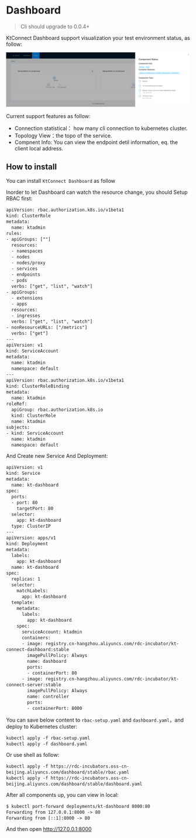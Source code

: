 Dashboard
====

> Cli should upgrade to 0.0.4+

KtConnect Dashboard support visualization your test environment status, as follow:

![](../../media/guide/kt-dashboard.png)

Current support features as follow:

* Connection statistical： how many cli connection to kubernetes cluster.
* Topology View：the topo of the service.
* Compnent Info: You can view the endpoint detil information, eq. the client local address.

## How to install

You can install `KtConnect Dashboard` as follow

Inorder to let Dashboard can watch the resource change, you should Setup RBAC first:

```
apiVersion: rbac.authorization.k8s.io/v1beta1
kind: ClusterRole
metadata:
  name: ktadmin
rules:
- apiGroups: [""]
  resources:
  - namespaces
  - nodes
  - nodes/proxy
  - services
  - endpoints
  - pods
  verbs: ["get", "list", "watch"]
- apiGroups:
  - extensions
  - apps
  resources:
  - ingresses
  verbs: ["get", "list", "watch"]
- nonResourceURLs: ["/metrics"]
  verbs: ["get"]
---
apiVersion: v1
kind: ServiceAccount
metadata:
  name: ktadmin
  namespace: default
---
apiVersion: rbac.authorization.k8s.io/v1beta1
kind: ClusterRoleBinding
metadata:
  name: ktadmin
roleRef:
  apiGroup: rbac.authorization.k8s.io
  kind: ClusterRole
  name: ktadmin
subjects:
- kind: ServiceAccount
  name: ktadmin
  namespace: default
```

And Create new Service And Deployment:

```
apiVersion: v1
kind: Service
metadata:
  name: kt-dashboard
spec:
  ports:
  - port: 80
    targetPort: 80
  selector:
    app: kt-dashboard
  type: ClusterIP
---
apiVersion: apps/v1
kind: Deployment
metadata:
  labels:
    app: kt-dashboard
  name: kt-dashboard
spec:
  replicas: 1
  selector:
    matchLabels:
      app: kt-dashboard
  template:
    metadata:
      labels:
        app: kt-dashboard
    spec:
      serviceAccount: ktadmin
      containers:
      - image: registry.cn-hangzhou.aliyuncs.com/rdc-incubator/kt-connect-dashboard:stable
        imagePullPolicy: Always
        name: dashboard
        ports:
        - containerPort: 80
      - image: registry.cn-hangzhou.aliyuncs.com/rdc-incubator/kt-connect-server:stable
        imagePullPolicy: Always
        name: controller
        ports:
        - containerPort: 8000
```

You can save below content to `rbac-setup.yaml` and `dashboard.yaml`，and deploy to Kubernetes cluster:

```
kubectl apply -f rbac-setup.yaml
kubectl apply -f dashboard.yaml
```

Or use shell as follow: 

```
kubectl apply -f https://rdc-incubators.oss-cn-beijing.aliyuncs.com/dashboard/stable/rbac.yaml
kubectl apply -f https://rdc-incubators.oss-cn-beijing.aliyuncs.com/dashboard/stable/dashboard.yaml
```

After all components up, you can view in local:

```
$ kubectl port-forward deployments/kt-dashboard 8000:80   
Forwarding from 127.0.0.1:8000 -> 80
Forwarding from [::1]:8000 -> 80
```

And then open http://127.0.0.1:8000